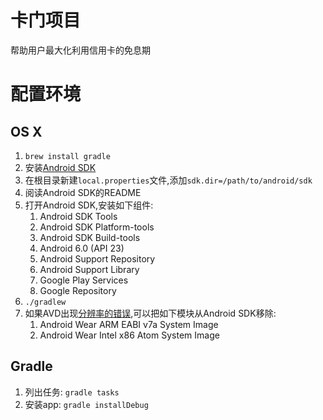 # 卡门项目

帮助用户最大化利用信用卡的免息期

# 配置环境

## OS X

1. `brew install gradle`
1. 安装[Android SDK](http://developer.android.com/sdk/installing/index.html?pkg=tools)
1. 在根目录新建`local.properties`文件,添加`sdk.dir=/path/to/android/sdk`
1. 阅读Android SDK的README
1. 打开Android SDK,安装如下组件:
    1. Android SDK Tools
    1. Android SDK Platform-tools
    1. Android SDK Build-tools
    1. Android 6.0 (API 23)
    1. Android Support Repository
    1. Android Support Library
    1. Google Play Services
    1. Google Repository
1. `./gradlew`
1. 如果AVD出现[分辨率的错误](http://stackoverflow.com/q/33253381/547578),可以把如下模块从Android SDK移除:
    1. Android Wear ARM EABI v7a System Image
    2. Android Wear Intel x86 Atom System Image


## Gradle

1. 列出任务: `gradle tasks`
2. 安装app: `gradle installDebug`